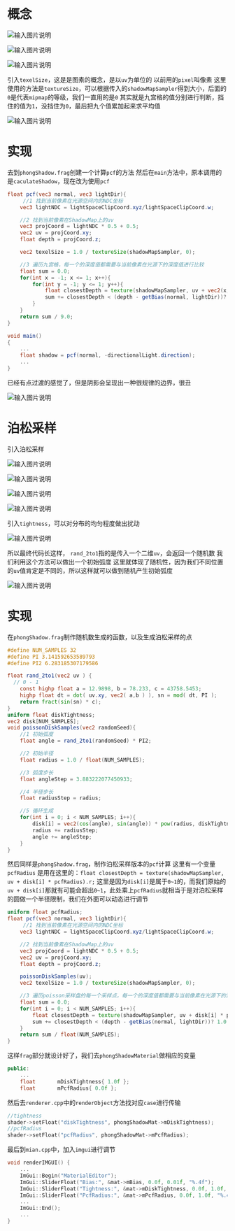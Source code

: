 # 概念

![输入图片说明](/imgs/2025-02-26/v9skIEn2B1oTFxAx.png)

![输入图片说明](/imgs/2025-02-26/QcwymgPDZ868xQwW.png)

![输入图片说明](/imgs/2025-02-26/aoL9xIRPTHoDHuEM.png)

引入`texelSize`，这是是图素的概念，是以`uv`为单位的
以前用的`pixel`叫像素
这里使用的方法是`textureSize`，可以根据传入的`shadowMapSampler`得到大小，后面的`0`是代表`mipmap`的等级，我们一直用的是`0`
其实就是九宫格的值分别进行判断，挡住的值为`1`，没挡住为`0`，最后把九个值累加起来求平均值

![输入图片说明](/imgs/2025-02-26/g3SNfD41FKDMGYP5.png)

# 实现
去到`phongShadow.frag`创建一个计算`pcf`的方法
然后在`main`方法中，原本调用的是`caculateShadow`，现在改为使用`pcf`
```glsl
float pcf(vec3 normal, vec3 lightDir){
	 //1 找到当前像素在光源空间内的NDC坐标
	vec3 lightNDC = lightSpaceClipCoord.xyz/lightSpaceClipCoord.w;

	//2 找到当前像素在ShadowMap上的uv
	vec3 projCoord = lightNDC * 0.5 + 0.5;
	vec2 uv = projCoord.xy;
	float depth = projCoord.z;

	vec2 texelSize = 1.0 / textureSize(shadowMapSampler, 0);

	//3 遍历九宫格，每一个的深度值都需要与当前像素在光源下的深度值进行比较
	float sum = 0.0;
	for(int x = -1; x <= 1; x++){
		for(int y = -1; y <= 1; y++){
			float closestDepth = texture(shadowMapSampler, uv + vec2(x, y) * texelSize).r;
			sum += closestDepth < (depth - getBias(normal, lightDir))? 1.0:0.0;
		}
	}
	return sum / 9.0;
}

void main()
{
	...
	float shadow = pcf(normal, -directionalLight.direction);
	...
}
```
已经有点过渡的感觉了，但是阴影会呈现出一种很规律的边界，很丑

![输入图片说明](/imgs/2025-02-26/9r0eedg2AfIPoLR3.png)

# 泊松采样
引入泊松采样

![输入图片说明](/imgs/2025-02-26/KgroWOfL0LtCZeP9.png)

![输入图片说明](/imgs/2025-02-26/TPLgOdeIKnC9BCVI.png)

![输入图片说明](/imgs/2025-02-26/rwhS3LYRHuiBfLsN.png)

![输入图片说明](/imgs/2025-02-26/7IanlScIbyqtuxbR.png)

引入`tightness`，可以对分布的均匀程度做出扰动

![输入图片说明](/imgs/2025-02-26/NIG0x44D7duFjuqr.png)

所以最终代码长这样，
`rand_2to1`指的是传入一个二维`uv`，会返回一个随机数
我们利用这个方法可以做出一个初始弧度
这里就体现了随机性，因为我们不同位置的`uv`值肯定是不同的，所以这样就可以做到随机产生初始弧度

![输入图片说明](/imgs/2025-02-26/acYq2vLVEPRdYAXo.png)

# 实现
在`phongShadow.frag`制作随机数生成的函数，以及生成泊松采样的点
```glsl
#define NUM_SAMPLES 32
#define PI 3.141592653589793
#define PI2 6.283185307179586

float rand_2to1(vec2 uv ) { 
  // 0 - 1
	const highp float a = 12.9898, b = 78.233, c = 43758.5453;
	highp float dt = dot( uv.xy, vec2( a,b ) ), sn = mod( dt, PI );
	return fract(sin(sn) * c);
}
uniform float diskTightness;
vec2 disk[NUM_SAMPLES];
void poissonDiskSamples(vec2 randomSeed){
	//1 初始弧度
	float angle = rand_2to1(randomSeed) * PI2;

	//2 初始半径
	float radius = 1.0 / float(NUM_SAMPLES);

	//3 弧度步长
	float angleStep = 3.883222077450933;

	//4 半径步长
	float radiusStep = radius;

	//5 循环生成
	for(int i = 0; i < NUM_SAMPLES; i++){
		disk[i] = vec2(cos(angle), sin(angle)) * pow(radius, diskTightness);
		radius += radiusStep;
		angle += angleStep;
	}
}
```
然后同样是`phongShadow.frag`，制作泊松采样版本的`pcf`计算
这里有一个变量`pcfRadius`
是用在这里的：`float closestDepth = texture(shadowMapSampler, uv + disk[i] * pcfRadius).r;`
这里是因为`disk[i]`是属于`0~1`的，而我们原始的`uv + disk[i]`那就有可能会超出`0~1`，此处乘上`pcfRadius`就相当于是对泊松采样的圆做一个半径限制，我们在外面可以动态进行调节
```glsl
uniform float pcfRadius;
float pcf(vec3 normal, vec3 lightDir){
	 //1 找到当前像素在光源空间内的NDC坐标
	vec3 lightNDC = lightSpaceClipCoord.xyz/lightSpaceClipCoord.w;

	//2 找到当前像素在ShadowMap上的uv
	vec3 projCoord = lightNDC * 0.5 + 0.5;
	vec2 uv = projCoord.xy;
	float depth = projCoord.z;

	poissonDiskSamples(uv);
	vec2 texelSize = 1.0 / textureSize(shadowMapSampler, 0);

	//3 遍历poisson采样盘的每一个采样点，每一个的深度值都需要与当前像素在光源下的深度值进行比较
	float sum = 0.0;
	for(int i = 0; i < NUM_SAMPLES; i++){
		float closestDepth = texture(shadowMapSampler, uv + disk[i] * pcfRadius).r;
		sum += closestDepth < (depth - getBias(normal, lightDir))? 1.0:0.0;
	}
	return sum / float(NUM_SAMPLES); 
}
```
这样`frag`部分就设计好了，我们去`phongShadowMaterial`做相应的变量
```cpp
public:
	...
	float		mDiskTightness{ 1.0f };
	float		mPcfRadius{ 0.0f };
```
然后去`renderer.cpp`中的`renderObject`方法找对应`case`进行传输
```cpp
//tightness
shader->setFloat("diskTightness", phongShadowMat->mDiskTightness);
//pcfRadius
shader->setFloat("pcfRadius", phongShadowMat->mPcfRadius);
```
最后到`mian.cpp`中，加入`imgui`进行调节
```cpp
void renderIMGUI() {
	...
	ImGui::Begin("MaterialEditor");
	ImGui::SliderFloat("Bias:", &mat->mBias, 0.0f, 0.01f, "%.4f");
	ImGui::SliderFloat("Tightness:", &mat->mDiskTightness, 0.0f, 1.0f, "%.3f");
	ImGui::SliderFloat("PcfRadius:", &mat->mPcfRadius, 0.0f, 1.0f, "%.4f");
	...
	ImGui::End();
	...
}
```
<!--stackedit_data:
eyJoaXN0b3J5IjpbLTY1NzI4NTM3OSwxMjc0OTQ5MjUzLC0xOD
U3MTU4MDQ1LC0xNzI4NjM4NjYsNjU5NjAxNDc4LC0yMTA2NDUx
NjkxLC0xOTIyOTY2NzQyLDExNjAzNjE5MTUsMTY3NjU2NTIxMS
w3NTQ4ODA2NzVdfQ==
-->